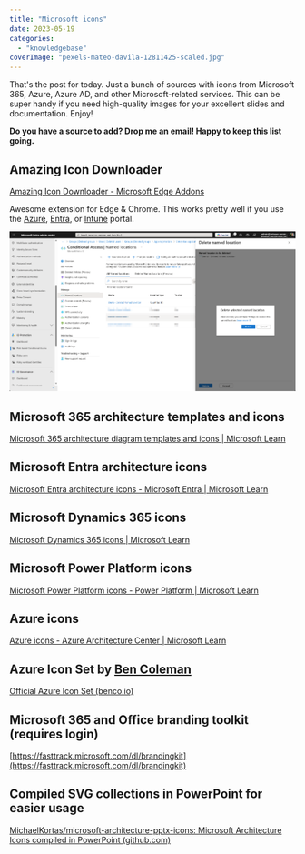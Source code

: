 ```yaml
---
title: "Microsoft icons"
date: 2023-05-19
categories: 
  - "knowledgebase"
coverImage: "pexels-mateo-davila-12811425-scaled.jpg"
---
```


That's the post for today. Just a bunch of sources with icons from Microsoft 365, Azure, Azure AD, and other Microsoft-related services. This can be super handy if you need high-quality images for your excellent slides and documentation. Enjoy!

**Do you have a source to add? Drop me an email! Happy to keep this list going.**

## Amazing Icon Downloader

[Amazing Icon Downloader - Microsoft Edge Addons](https://microsoftedge.microsoft.com/addons/detail/amazing-icon-downloader/goanjjfecbakkdmbchgoooajnbiafong)

Awesome extension for Edge & Chrome. This works pretty well if you use the [Azure](https://portal.azure.com), [Entra](https://entra.microsoft.com), or [Intune](https://endpoint.microsoft.com) portal.

![](/assets/images/image-7.png)

## Microsoft 365 architecture templates and icons

[Microsoft 365 architecture diagram templates and icons | Microsoft Learn](https://learn.microsoft.com/en-us/microsoft-365/solutions/architecture-icons-templates?view=o365-worldwide)

## Microsoft Entra architecture icons

[Microsoft Entra architecture icons - Microsoft Entra | Microsoft Learn](https://learn.microsoft.com/en-us/azure/active-directory/architecture/architecture-icons)

## Microsoft Dynamics 365 icons

[Microsoft Dynamics 365 icons | Microsoft Learn](https://learn.microsoft.com/en-us/dynamics365/get-started/icons)

## Microsoft Power Platform icons

[Microsoft Power Platform icons - Power Platform | Microsoft Learn](https://learn.microsoft.com/en-us/power-platform/guidance/icons)

## Azure icons

[Azure icons - Azure Architecture Center | Microsoft Learn](https://learn.microsoft.com/en-us/azure/architecture/icons/)

## Azure Icon Set by [Ben Coleman](https://github.com/benc-uk)

[Official Azure Icon Set (benco.io)](https://code.benco.io/icon-collection/azure-icons/)

## Microsoft 365 and Office branding toolkit (requires login)

[https://fasttrack.microsoft.com/dl/brandingkit](https://fasttrack.microsoft.com/dl/brandingkit)

## Compiled SVG collections in PowerPoint for easier usage

[MichaelKortas/microsoft-architecture-pptx-icons: Microsoft Architecture Icons compiled in PowerPoint (github.com)](https://github.com/MichaelKortas/microsoft-architecture-pptx-icons)
